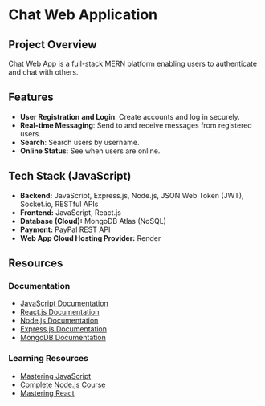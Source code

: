 # Chat Web Application

## Project Overview

Chat Web App is a full-stack MERN platform enabling users to authenticate and chat with others.

## Features

- **User Registration and Login**: Create accounts and log in securely.
- **Real-time Messaging**: Send to and receive messages from registered users.
- **Search**: Search users by username.
- **Online Status**: See when users are online.

## Tech Stack (JavaScript)

- **Backend:** JavaScript, Express.js, Node.js, JSON Web Token (JWT), Socket.io, RESTful APIs
- **Frontend:** JavaScript, React.js
- **Database (Cloud):** MongoDB Atlas (NoSQL)
- **Payment:** PayPal REST API
- **Web App Cloud Hosting Provider:** Render

## Resources

### Documentation

- [JavaScript Documentation](https://developer.mozilla.org/en-US/docs/Web/JavaScript)
- [React.js Documentation](https://reactjs.org/docs/getting-started.html)
- [Node.js Documentation](https://nodejs.org/en/docs/)
- [Express.js Documentation](https://expressjs.com/)
- [MongoDB Documentation](https://docs.mongodb.com/)

### Learning Resources

- [Mastering JavaScript](https://codewithmosh.com/p/ultimate-javascript-series)
- [Complete Node.js Course](https://codewithmosh.com/p/the-complete-node-js-course)
- [Mastering React](https://codewithmosh.com/p/mastering-react)
